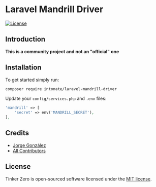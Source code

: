 # Laravel Mandrill Driver

[![License](https://img.shields.io/badge/license-MIT-brightgreen.svg?style=flat-square)](https://github.com/intonate/tinker-zero/blob/master/LICENSE)

## Introduction

**This is a community project and not an "official" one**

## Installation

To get started simply run:

```sh
composer require intonate/laravel-mandrill-driver
```

Update your `config/services.php` and `.env` files:

```php
'mandrill' => [
    'secret' => env('MANDRILL_SECRET'),
],
```

## Credits

- [Jorge González](https://github.com/scrubmx)
- [All Contributors](../../contributors)

## License

Tinker Zero is open-sourced software licensed under the [MIT license](LICENSE.md).
